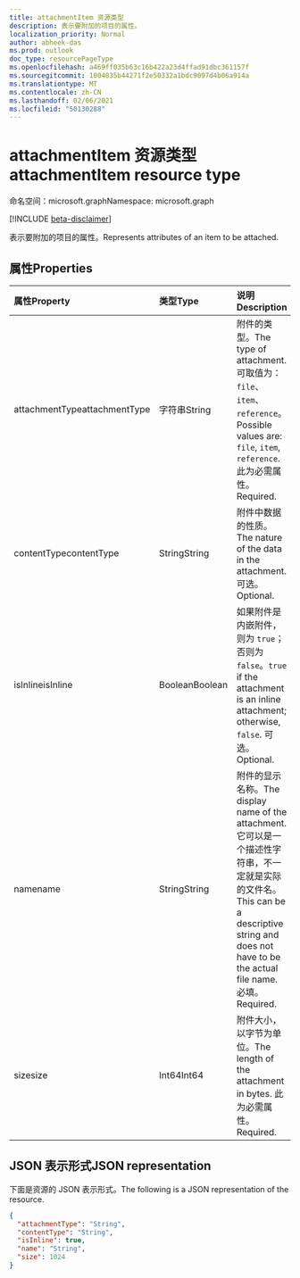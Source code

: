 ```yaml
---
title: attachmentItem 资源类型
description: 表示要附加的项目的属性。
localization_priority: Normal
author: abheek-das
ms.prod: outlook
doc_type: resourcePageType
ms.openlocfilehash: a469ff035b63c16b422a23d4ffad91dbc361157f
ms.sourcegitcommit: 1004835b44271f2e50332a1bdc9097d4b06a914a
ms.translationtype: MT
ms.contentlocale: zh-CN
ms.lasthandoff: 02/06/2021
ms.locfileid: "50130288"
---
```

# <a name="attachmentitem-resource-type"></a><span data-ttu-id="e68aa-103">attachmentItem 资源类型</span><span class="sxs-lookup"><span data-stu-id="e68aa-103">attachmentItem resource type</span></span>

<span data-ttu-id="e68aa-104">命名空间：microsoft.graph</span><span class="sxs-lookup"><span data-stu-id="e68aa-104">Namespace: microsoft.graph</span></span>

[!INCLUDE [beta-disclaimer](../../includes/beta-disclaimer.md)]

<span data-ttu-id="e68aa-105">表示要附加的项目的属性。</span><span class="sxs-lookup"><span data-stu-id="e68aa-105">Represents attributes of an item to be attached.</span></span>

## <a name="properties"></a><span data-ttu-id="e68aa-106">属性</span><span class="sxs-lookup"><span data-stu-id="e68aa-106">Properties</span></span>

| <span data-ttu-id="e68aa-107">属性</span><span class="sxs-lookup"><span data-stu-id="e68aa-107">Property</span></span>     | <span data-ttu-id="e68aa-108">类型</span><span class="sxs-lookup"><span data-stu-id="e68aa-108">Type</span></span>        | <span data-ttu-id="e68aa-109">说明</span><span class="sxs-lookup"><span data-stu-id="e68aa-109">Description</span></span> |
|:-------------|:------------|:------------|
|<span data-ttu-id="e68aa-110">attachmentType</span><span class="sxs-lookup"><span data-stu-id="e68aa-110">attachmentType</span></span>|<span data-ttu-id="e68aa-111">字符串</span><span class="sxs-lookup"><span data-stu-id="e68aa-111">String</span></span>| <span data-ttu-id="e68aa-112">附件的类型。</span><span class="sxs-lookup"><span data-stu-id="e68aa-112">The type of attachment.</span></span> <span data-ttu-id="e68aa-113">可取值为：`file`、`item`、`reference`。</span><span class="sxs-lookup"><span data-stu-id="e68aa-113">Possible values are: `file`, `item`, `reference`.</span></span> <span data-ttu-id="e68aa-114">此为必需属性。</span><span class="sxs-lookup"><span data-stu-id="e68aa-114">Required.</span></span>|
|<span data-ttu-id="e68aa-115">contentType</span><span class="sxs-lookup"><span data-stu-id="e68aa-115">contentType</span></span>|<span data-ttu-id="e68aa-116">String</span><span class="sxs-lookup"><span data-stu-id="e68aa-116">String</span></span>|<span data-ttu-id="e68aa-117">附件中数据的性质。</span><span class="sxs-lookup"><span data-stu-id="e68aa-117">The nature of the data in the attachment.</span></span> <span data-ttu-id="e68aa-118">可选。</span><span class="sxs-lookup"><span data-stu-id="e68aa-118">Optional.</span></span>|
|<span data-ttu-id="e68aa-119">isInline</span><span class="sxs-lookup"><span data-stu-id="e68aa-119">isInline</span></span>|<span data-ttu-id="e68aa-120">Boolean</span><span class="sxs-lookup"><span data-stu-id="e68aa-120">Boolean</span></span>|<span data-ttu-id="e68aa-121">如果附件是内嵌附件，则为 `true`；否则为 `false`。</span><span class="sxs-lookup"><span data-stu-id="e68aa-121">`true` if the attachment is an inline attachment; otherwise, `false`.</span></span> <span data-ttu-id="e68aa-122">可选。</span><span class="sxs-lookup"><span data-stu-id="e68aa-122">Optional.</span></span>|
|<span data-ttu-id="e68aa-123">name</span><span class="sxs-lookup"><span data-stu-id="e68aa-123">name</span></span>|<span data-ttu-id="e68aa-124">String</span><span class="sxs-lookup"><span data-stu-id="e68aa-124">String</span></span>|<span data-ttu-id="e68aa-125">附件的显示名称。</span><span class="sxs-lookup"><span data-stu-id="e68aa-125">The display name of the attachment.</span></span> <span data-ttu-id="e68aa-126">它可以是一个描述性字符串，不一定就是实际的文件名。</span><span class="sxs-lookup"><span data-stu-id="e68aa-126">This can be a descriptive string and does not have to be the actual file name.</span></span> <span data-ttu-id="e68aa-127">必填。</span><span class="sxs-lookup"><span data-stu-id="e68aa-127">Required.</span></span>|
|<span data-ttu-id="e68aa-128">size</span><span class="sxs-lookup"><span data-stu-id="e68aa-128">size</span></span>|<span data-ttu-id="e68aa-129">Int64</span><span class="sxs-lookup"><span data-stu-id="e68aa-129">Int64</span></span>|<span data-ttu-id="e68aa-130">附件大小，以字节为单位。</span><span class="sxs-lookup"><span data-stu-id="e68aa-130">The length of the attachment in bytes.</span></span> <span data-ttu-id="e68aa-131">此为必需属性。</span><span class="sxs-lookup"><span data-stu-id="e68aa-131">Required.</span></span>|

## <a name="json-representation"></a><span data-ttu-id="e68aa-132">JSON 表示形式</span><span class="sxs-lookup"><span data-stu-id="e68aa-132">JSON representation</span></span>

<span data-ttu-id="e68aa-133">下面是资源的 JSON 表示形式。</span><span class="sxs-lookup"><span data-stu-id="e68aa-133">The following is a JSON representation of the resource.</span></span>

<!-- {
  "blockType": "resource",
  "optionalProperties": [
    "contentType",
    "isInline"
  ],
  "@odata.type": "microsoft.graph.attachmentItem",
  "baseType": null
}-->

```json
{
  "attachmentType": "String",
  "contentType": "String",
  "isInline": true,
  "name": "String",
  "size": 1024
}
```

<!-- uuid: 16cd6b66-4b1a-43a1-adaf-3a886856ed98
2019-02-04 14:57:30 UTC -->
<!-- {
  "type": "#page.annotation",
  "description": "attachmentItem resource",
  "keywords": "",
  "section": "documentation",
  "tocPath": ""
}-->

